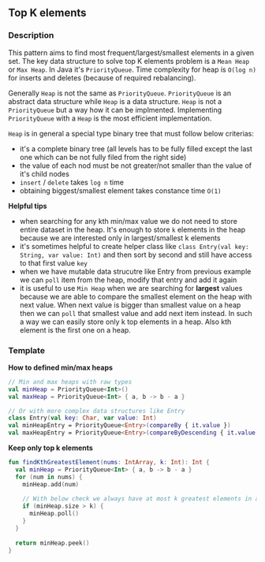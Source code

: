 ## Top K elements

### Description

This pattern aims to find most frequent/largest/smallest elements in a given set. The key data structure to solve top K elements problem is a `Mean Heap` or `Max Heap`. In Java it's `PriorityQueue`. Time complexity for heap is `O(log n)` for inserts and deletes (because of required rebalancing).

Generally `Heap` is not the same as `PriorityQueue`. `PriorityQueue` is an abstract data structure while `Heap` is a data structure. `Heap` is not a `PriorityQueue` but a way how it can be implmented. Implementing `PriorityQueue` with a `Heap` is the most efficient implementation.

`Heap` is in general a special type binary tree that must follow below criterias:
- it's a complete binary tree (all levels has to be fully filled except the last one which can be not fully filed from the right side)
- the value of each nod must be not greater/not smaller than the value of it's child nodes
- `insert` / `delete` takes `log n` time
- obtaining biggest/smallest element takes constance time `O(1)`



**Helpful tips** 
- when searching for any kth min/max value we do not need to store entire dataset in the heap. It's enough to store `k` elements in the heap because we are interested only in largest/smallest k elements
- it's sometimes helpful to create helper class like `class Entry(val key: String, var value: Int)` and then sort by second and still have access to that first value `key`
- when we have mutable data strucutre like Entry from previous example we can `poll` item from the heap, modify that entry and add it again
- it is useful to use `Min Heap` when we are searching for **largest** values because we are able to compare the smallest element on the heap with next value. When next value is bigger than smallest value on a heap then we can `poll` that smallest value and add next item instead. In such a way we can easily store only k top elements in a heap. Also kth element is the first one on a heap.


### Template

**How to defined min/max heaps**
```kotlin
// Min and max heaps with raw types
val minHeap = PriorityQueue<Int>()
val maxHeap = PriorityQueue<Int> { a, b -> b - a }

// Or with more complex data structures like Entry
class Entry(val key: Char, var value: Int)
val minHeapEntry = PriorityQueue<Entry>(compareBy { it.value })
val maxHeapEntry = PriorityQueue<Entry>(compareByDescending { it.value })
```

**Keep only top k elements**
```kotlin
fun findKthGreatestElement(nums: IntArray, k: Int): Int {
  val minHeap = PriorityQueue<Int> { a, b -> b - a }
  for (num in nums) {
    minHeap.add(num)
   
    // With below check we always have at most k greatest elements in a heap.
    if (minHeap.size > k) {
      minHeap.poll()
    }
  }
  
  return minHeap.peek()
}
```

